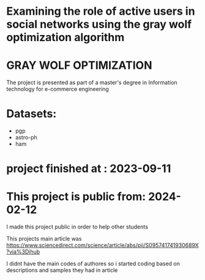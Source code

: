 # Examining the role of active users in social networks using the gray wolf optimization algorithm
# GRAY WOLF OPTIMIZATION
The project is presented as part of a master's degree in Information technology for e-commerce engineering

# Datasets:
- pgp
- astro-ph
- ham

# project finished at : 2023-09-11

# This project is public from: 2024-02-12

I made this project public in order to help other students

This projects main article was
https://www.sciencedirect.com/science/article/abs/pii/S095741741930689X?via%3Dihub

I didnt have the main codes of authores so i started coding based on descriptions and samples they had in article


